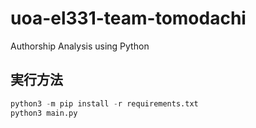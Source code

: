 # uoa-el331-team-tomodachi
Authorship Analysis using Python

## 実行方法
```python
python3 -m pip install -r requirements.txt
python3 main.py
```